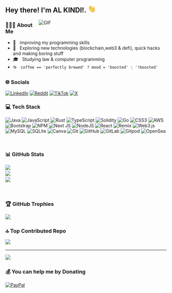 <h2> Hey there! I'm AL KINDI!. <img src="https://raw.githubusercontent.com/devSouvik/devSouvik/master/Hi.gif" width="25"></h2>

<img align="right" alt="GIF" src="https://github.com/devSouvik/devSouvik/blob/master/gif4.gif?raw=true" width="400"/>

<h3> 👨🏻‍💻 About Me </h3>

- 🔭 &nbsp; improving my programming skills 
- 🤔 &nbsp; Exploring new technologies (blockchain,web3 & defi), quick hacks and making boring stuff
- 🎓 &nbsp; Studying law & computer programming 
- ☕ &nbsp; `coffee == 'perfectly brewed' ? mood = 'boosted' : '!boosted'`


<h3>🌐 Socials </h3> 

[![LinkedIn](https://img.shields.io/badge/LinkedIn-%230077B5.svg?logo=linkedin&logoColor=white)](https://linkedin.com/in/alkindivv) [![Reddit](https://img.shields.io/badge/Reddit-%23FF4500.svg?logo=Reddit&logoColor=white)](https://reddit.com/user/ALKindi999) [![TikTok](https://img.shields.io/badge/TikTok-%23000000.svg?logo=TikTok&logoColor=white)](https://tiktok.com/@@partaikriptosejahtera) [![X](https://img.shields.io/badge/X-black.svg?logo=X&logoColor=white)](https://x.com/@alkindivv) 

<h3>💻 Tech Stack</h3>

![Java](https://img.shields.io/badge/java-%23ED8B00.svg?style=plastic&logo=openjdk&logoColor=white) ![JavaScript](https://img.shields.io/badge/javascript-%23323330.svg?style=plastic&logo=javascript&logoColor=%23F7DF1E) ![Rust](https://img.shields.io/badge/rust-%23000000.svg?style=plastic&logo=rust&logoColor=white) ![TypeScript](https://img.shields.io/badge/typescript-%23007ACC.svg?style=plastic&logo=typescript&logoColor=white) ![Solidity](https://img.shields.io/badge/Solidity-%23363636.svg?style=plastic&logo=solidity&logoColor=white) ![Go](https://img.shields.io/badge/go-%2300ADD8.svg?style=plastic&logo=go&logoColor=white) ![CSS3](https://img.shields.io/badge/css3-%231572B6.svg?style=plastic&logo=css3&logoColor=white) ![AWS](https://img.shields.io/badge/AWS-%23FF9900.svg?style=plastic&logo=amazon-aws&logoColor=white) ![Bootstrap](https://img.shields.io/badge/bootstrap-%238511FA.svg?style=plastic&logo=bootstrap&logoColor=white) ![NPM](https://img.shields.io/badge/NPM-%23CB3837.svg?style=plastic&logo=npm&logoColor=white) ![Next JS](https://img.shields.io/badge/Next-black?style=plastic&logo=next.js&logoColor=white) ![NodeJS](https://img.shields.io/badge/node.js-6DA55F?style=plastic&logo=node.js&logoColor=white) ![React](https://img.shields.io/badge/react-%2320232a.svg?style=plastic&logo=react&logoColor=%2361DAFB) ![Remix](https://img.shields.io/badge/remix-%23000.svg?style=plastic&logo=remix&logoColor=white) ![Web3.js](https://img.shields.io/badge/web3.js-F16822?style=plastic&logo=web3.js&logoColor=white) ![MySQL](https://img.shields.io/badge/mysql-4479A1.svg?style=plastic&logo=mysql&logoColor=white) ![SQLite](https://img.shields.io/badge/sqlite-%2307405e.svg?style=plastic&logo=sqlite&logoColor=white) ![Canva](https://img.shields.io/badge/Canva-%2300C4CC.svg?style=plastic&logo=Canva&logoColor=white) ![Git](https://img.shields.io/badge/git-%23F05033.svg?style=plastic&logo=git&logoColor=white) ![GitHub](https://img.shields.io/badge/github-%23121011.svg?style=plastic&logo=github&logoColor=white) ![GitLab](https://img.shields.io/badge/gitlab-%23181717.svg?style=plastic&logo=gitlab&logoColor=white) ![Gitpod](https://img.shields.io/badge/gitpod-f06611.svg?style=plastic&logo=gitpod&logoColor=white) ![OpenSea](https://img.shields.io/badge/OpenSea-%232081E2.svg?style=plastic&logo=opensea&logoColor=white)

<br>

<h3>📊 GitHub Stats</h3>

![](https://github-readme-stats.vercel.app/api?username=alkindivv&theme=codeSTACKr&hide_border=true&include_all_commits=true&count_private=false)<br/>
![](https://github-readme-streak-stats.herokuapp.com/?user=alkindivv&theme=codeSTACKr&hide_border=false)<br/>
![](https://github-readme-stats.vercel.app/api/top-langs/?username=alkindivv&theme=codeSTACKr&hide_border=false&include_all_commits=true&count_private=false&layout=compact)

</br>

<h3>🏆 GitHub Trophies</h3>

![](https://github-profile-trophy.vercel.app/?username=alkindivv&theme=gruvbox&no-frame=true&no-bg=true&margin-w=4)

<h3>🔝 Top Contributed Repo</h3>

![](https://github-contributor-stats.vercel.app/api?username=alkindivv&limit=5&theme=codeSTACKr&combine_all_yearly_contributions=true)

---
[![](https://visitcount.itsvg.in/api?id=alkindivv&icon=0&color=0)](https://visitcount.itsvg.in)

<h3>💰 You can help me by Donating</h3>

[![PayPal](https://img.shields.io/badge/PayPal-00457C?style=for-the-badge&logo=paypal&logoColor=white)](https://paypal.me/paypal.me/alkindivv) 

  
<!-- Proudly created with GPRM ( https://gprm.itsvg.in ) -->
